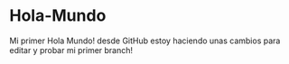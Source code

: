 # Hola-Mundo
Mi primer Hola Mundo! desde GitHub
estoy haciendo unas cambios para editar y probar mi primer branch!
